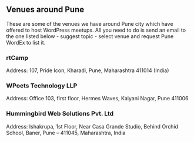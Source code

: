 ## Venues around Pune
These are some of the venues we have around Pune city which have offered to host WordPress meetups. 
All you need to do is send an email to the one listed below - suggest topic - select venue and request Pune WordEx to list it.

### rtCamp

Address: 107, Pride Icon, Kharadi, Pune, Maharashtra 411014 (India)

### WPoets Technology LLP

Address: Office 103, first floor, Hermes Waves, Kalyani Nagar, Pune 411006

### Hummingbird Web Solutions Pvt. Ltd
Address: Ishakrupa, 1st Floor, Near Casa Grande Studio, Behind Orchid School, Baner, Pune – 411045, Maharashtra, India
